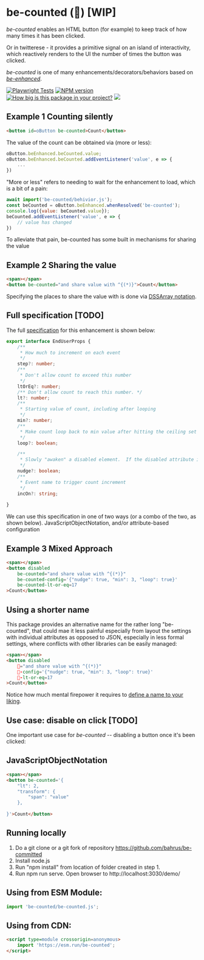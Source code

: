 # be-counted (🔢) [WIP]

*be-counted* enables an HTML button (for example) to keep track of how many times it has been clicked.  

Or in twitterese - it provides a primitive signal on an island of interactivity, which reactively renders to the UI the number of times the button was clicked.

*be-counted* is one of many enhancements/decorators/behaviors based on [*be-enhanced*](https://github.com/bahrus/be-enhanced).

[![Playwright Tests](https://github.com/bahrus/be-counted/actions/workflows/CI.yml/badge.svg?branch=baseline)](https://github.com/bahrus/be-counted/actions/workflows/CI.yml)
[![NPM version](https://badge.fury.io/js/be-counted.png)](http://badge.fury.io/js/be-counted)
[![How big is this package in your project?](https://img.shields.io/bundlephobia/minzip/be-counted?style=for-the-badge)](https://bundlephobia.com/result?p=be-counted)
<img src="http://img.badgesize.io/https://cdn.jsdelivr.net/npm/be-counted?compression=gzip">


## Example 1 Counting silently 

```html
<button id=oButton be-counted>Count</button>
```


The value of the count can be obtained via (more or less):

```JavaScript
oButton.beEnhanced.beCounted.value;
oButton.beEnhanced.beCounted.addEventListener('value', e => {
    ...
})
```

"More or less" refers to needing to wait for the enhancement to load, which is a bit of a pain:

```JavaScript
await import('be-counted/behivior.js');
const beCounted = oButton.beEnhanced.whenResolved('be-counted');
console.log({value: beCounted.value});
beCounted.addEventListener('value', e => {
    // value has changed
})
```

To  alleviate that pain, be-counted has some built in mechanisms for sharing the value

## Example 2 Sharing the value

```html
<span></span>
<button be-counted="and share value with ^{(*)}">Count</button>
```

Specifying the places to share the value with is done via [DSSArray notation](https://github.com/bahrus/trans-render/wiki/VIII.--Directed-Scoped-Specifiers-(DSS)).

## Full specification [TODO]

The full [specification](https://github.com/bahrus/be-counted/blob/baseline/types.d.ts) for this enhancement is shown below:

```TypeScript
export interface EndUserProps {
    /**
     * How much to increment on each event
     */
    step?: number;
    /**
     * Don't allow count to exceed this number
     */
    ltOrEq?: number;
    /** Don't allow count to reach this number. */
    lt?: number;
    /**
     * Starting value of count, including after looping
     */
    min?: number;
    /**
     * Make count loop back to min value after hitting the ceiling set by ltOrEq or lt
     */
    loop?: boolean;

    /**
     * Slowly "awaken" a disabled element.  If the disabled attribute is not set to a number, or is set to "1", removes the disabled attribute.  If it is a larger number, decrements the number by 1. 
     */
    nudge?: boolean;
    /**
     * Event name to trigger count increment
     */
    incOn?: string;
    
}
```

We can use this specification in one of two ways (or a combo of the two, as shown below).  JavaScriptObjectNotation, and/or attribute-based configuration

## Example 3 Mixed Approach

```html
<span></span>
<button disabled 
    be-counted="and share value with ^{(*)}"
    be-counted-config='{"nudge": true, "min": 3, "loop": true}'
    be-counted-lt-or-eq=17
>Count</button>
```


## Using a shorter name

This package provides an alternative name for the rather long "be-counted", that could mae it less painful especially from layout the settings with individual attributes as opposed to JSON, especially in less formal settings, where conflicts with other libraries can be easily managed:


```html
<span></span>
<button disabled 
    🔢="and share value with ^{(*)}"
    🔢-config='{"nudge": true, "min": 3, "loop": true}'
    🔢-lt-or-eq=17
>Count</button>
```

Notice how much mental firepower it requires to [define a name to your liking](https://github.com/bahrus/be-counted/blob/baseline/%F0%9F%94%A2.js).


## Use case:  disable on click [TODO]

One important use case for *be-counted* -- disabling a button once it's been clicked:

## JavaScriptObjectNotation

```html
<span></span>
<button be-counted='{
    "lt": 2,
    "transform": {
        "span": "value"
    },
    
}'>Count</button>
```



## Running locally

1.  Do a git clone or a git fork of repository https://github.com/bahrus/be-committed
2.  Install node.js
3.  Run "npm install" from location of folder created in step 1.
4.  Run npm run serve.  Open browser to http://localhost:3030/demo/

## Using from ESM Module:

```JavaScript
import 'be-counted/be-counted.js';
```

## Using from CDN:

```html
<script type=module crossorigin=anonymous>
    import 'https://esm.run/be-counted';
</script>
```

